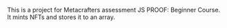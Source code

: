 This is a project for Metacrafters assessment JS PROOF: Beginner Course. It mints NFTs and stores it to an array.
